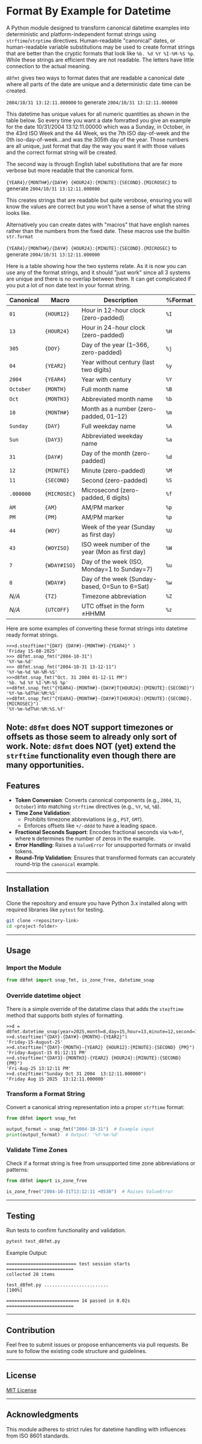 # Format By Example for Datetime

A Python module designed to transform canonical datetime examples into deterministic and 
platform-independent format strings using `strftime`/`strptime` directives. 
Human-readable "canonical" dates, or human-readable variable substitutions may be used
to create format strings that are better than the cryptic formats that look like
`%b. %d %Y %I-%M-%S %p`. While these strings are efficient they are not readable. 
The letters have little connection to the actual meaning.

`d8fmt` gives two ways to format dates that are readable a canonical date where all parts
of the date are unique and a deterministic date time can be created.

```2004/10/31 13:12:11.000000``` to generate ```2004/10/31 13:12:11.000000```

This datetime has unique values for all numeric quantities as shown in the table below. So
every time you want a date fomratted you give an example for the date 10/31/2004 13:12:11.00000
which was a Sunday, in October, in the 43rd ISO Week and the 44 Week, ws the 7th ISO day-of-week
and the 0th iso-day-of-week...and was the 305th day of the year.  Those numbers are all unique, 
just format that day the way you want it with those values and the correct format string will
be created.

The second way is through English label substitutions that are far more verbose but more readable
that the canonical form.

`{YEAR4}/{MONTH#}/{DAY#} {HOUR24}:{MINUTE}:{SECOND}.{MICROSEC}` to generate  ```2004/10/31 13:12:11.000000```

This creates strings that are readable but quite verobose, ensuring you will know the values are correct
but you won't have a sense of what the string looks like.

Alternatively you can create dates with "macros" that have english names rather than the numbers 
from the fixed date.  These macros use the builtin `str.format`

`{YEAR4}/{MONTH#}/{DAY#} {HOUR24}:{MINUTE}:{SECOND}.{MICROSEC}` to generate  ```2004/10/31 13:12:11.000000```

Here is a table showing how the two systems relate.  As it is now you can use any of the format strings,
and it should "just work" since all 3 systems are unique and there is no overlap between them.  It can
get complicated if you put a lot of non date text in your format string.

| **Canonical** | **Macro**    | **Description**                                  | **%Format** |
|---------------|--------------|--------------------------------------------------|------------------|
| `01`          | `{HOUR12}`     | Hour in 12-hour clock (zero-padded)              | `%I`             |
| `13`          | `{HOUR24}`     | Hour in 24-hour clock (zero-padded)              | `%H`             |
| `305`         | `{DOY}`      | Day of the year (1–366, zero-padded)             | `%j`             |
| `04`          | `{YEAR2}`    | Year without century (last two digits)           | `%y`             |
| `2004`        | `{YEAR4}`    | Year with century                                | `%Y`             |
| `October`     | `{MONTH}`    | Full month name                                  | `%B`             |
| `Oct`         | `{MONTH3}`   | Abbreviated month name                           | `%b`             |
| `10`          | `{MONTH#}`   | Month as a number (zero-padded, 01–12)           | `%m`             |
| `Sunday`      | `{DAY}`      | Full weekday name                                | `%A`             |
| `Sun`         | `{DAY3}`     | Abbreviated weekday name                         | `%a`             |
| `31`          | `{DAY#}`     | Day of the month (zero-padded)                   | `%d`             |
| `12`          | `{MINUTE}`   | Minute (zero-padded)                             | `%M`             |
| `11`          | `{SECOND}`   | Second (zero-padded)                             | `%S`             |
| `.000000`     | `{MICROSEC}` | Microsecond (zero-padded, 6 digits)              | `%f`             |
| `AM`          | `{AM}`       | AM/PM marker                                     | `%p`             |
| `PM`          | `{PM}`       | AM/PM marker                                     | `%p`             |
| `44`          | `{WOY}`      | Week of the year (Sunday as first day)           | `%U`             |
| `43`          | `{WOYISO}`   | ISO week number of the year (Mon as first day)   | `%W`             |
| `7`           | `{WDAY#ISO}` | Day of the week (ISO, Monday=1 to Sunday=7)      | `%u`             |
| `0`           | `{WDAY#}`    | Day of the week (Sunday-based, 0=Sun to 6=Sat) | `%w`             |
| _N/A_         | `{TZ}`       | Timezone abbreviation                            | `%Z`             |
| _N/A_         | `{UTCOFF}`   | UTC offset in the form ±HHMM                     | `%z`             |

Here are some examples of converting these format strings into datetime ready format strings.

```shell
>>>d.stezftime("{DAY} {DAY#}-{MONTH#}-{YEAR4}" )
'Friday 15-08-2025'
>>> d8fmt.snap_fmt("2004-10-31")
'%Y-%m-%d'
>>> d8fmt.snap_fmt("2004-10-31 13-12-11")
'%Y-%m-%d %H-%M-%S'
>>>d8fmt.snap_fmt("Oct. 31 2004 01-12-11 PM")
'%b. %d %Y %I-%M-%S %p'
>>d8fmt.snap_fmt("{YEAR4}-{MONTH#}-{DAY#}T{HOUR24}:{MINUTE}:{SECOND}")
'%Y-%m-%dT%H:%M:%S'
>>d8fmt.snap_fmt("{YEAR4}-{MONTH#}-{DAY#}T{HOUR24}:{MINUTE}:{SECOND}.{MICROSEC}")
'%Y-%m-%dT%H:%M:%S.%f'
```


Note: `d8fmt` does NOT support timezones or offsets as those seem to already only sort of work.
Note: `d8fmt` does NOT (yet) extend the `strftime` functionality even though there are many opportunities.
---

## Features

- **Token Conversion**: Converts canonical components (e.g., `2004`, `31`, `October`) into matching `strftime` directives (e.g., `%Y`, `%d`, `%B`).
- **Time Zone Validation**:
  - Prohibits timezone abbreviations (e.g., `PST`, `GMT`).
  - Enforces offsets like `+/-dddd` to have a leading space.
- **Fractional Seconds Support**: Encodes fractional seconds via `%<N>f`, where `N` determines the number of zeros in the example.
- **Error Handling**: Raises a `ValueError` for unsupported formats or invalid tokens.
- **Round-Trip Validation**: Ensures that transformed formats can accurately round-trip the `canonical` example.


---

## Installation

Clone the repository and ensure you have Python 3.x installed along with required libraries like `pytest` for testing.

```bash
git clone <repository-link>
cd <project-folder>
```

---

## Usage

### Import the Module
```python
from d8fmt import snap_fmt, is_zone_free, datetime_snap
```

### Override datetime object

There is a simple override of the datatime class that adds the `stezftime` method that supports
both styles of formatting.

```shell
>>d = d8fmt.datetime_snap(year=2025,month=8,day=15,hour=13,minute=12,second=11)
>>d.stezftime("{DAY}-{DAY#}-{MONTH}-{YEAR2}")
'Friday-15-August-25'
>>d.stezftime("{DAY}-{MONTH}-{YEAR2} {HOUR12}:{MINUTE}:{SECOND} {PM}")
'Friday-August-15 01:12:11 PM'
>>d.stezftime("{DAY3}-{MONTH3}-{YEAR2} {HOUR24}:{MINUTE}:{SECOND} {PM}")
'Fri-Aug-25 13:12:11 PM'
>>d.stezftime("Sunday Oct 31 2004  13:12:11.000000")
'Friday Aug 15 2025  13:12:11.000000'
````

### Transform a Format String
Convert a canonical string representation into a proper `strftime` format:
```python
from d8fmt import snap_fmt

output_format = snap_fmt("2004-10-31")  # Example input
print(output_format)  # Output: '%Y-%m-%d'
```

### Validate Time Zones
Check if a format string is free from unsupported time zone abbreviations or patterns:
```python
from d8fmt import is_zone_free

is_zone_free("2004-10-31T13:12:11 +0530")  # Raises ValueError
```

---

## Testing

Run tests to confirm functionality and validation.  

```bash
pytest test_d8fmt.py
```

Example Output:
```plaintext
========================== test session starts =========================
collected 28 items

test_d8fmt.py ........................                                    [100%]

=========================== 14 passed in 0.02s =========================
```

---


## Contribution

Feel free to submit issues or propose enhancements via pull requests. Be sure to follow the existing code structure and guidelines.

---

## License

[MIT License](LICENSE)

---

## Acknowledgments

This module adheres to strict rules for datetime handling with influences from ISO 8601 standards.
